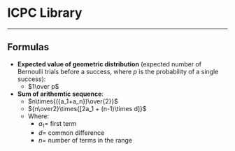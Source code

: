 # ICPC Library
---
## Formulas
- **Expected value of geometric distribution** (expected number of Bernoulli trials before a success, where $p$ is the probability of a single success):
  - $1\over p$
- **Sum of arithemtic sequence**:
  - $n\times{({a_1+a_n})\over{2}}$
  - ${n\over2}\times{[2a_1 + (n-1)\times d]}$
  - Where:
    - $a_1 =$ first term
    - $d =$ common difference
    - $n =$ number of terms in the range

